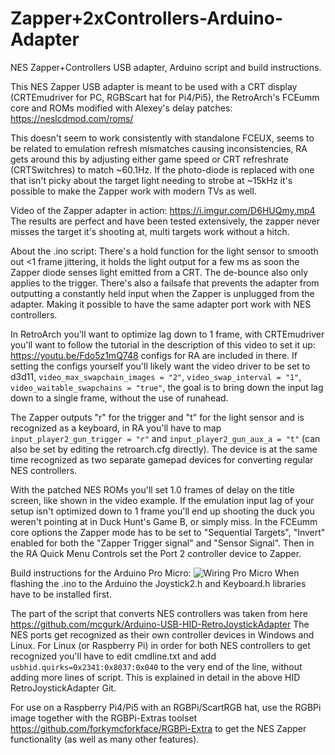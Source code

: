 # Zapper+2xControllers-Arduino-Adapter
NES Zapper+Controllers USB adapter, Arduino script and build instructions.

This NES Zapper USB adapter is meant to be used with a CRT display (CRTEmudriver for PC, RGBScart hat for Pi4/Pi5), the RetroArch's FCEumm core and ROMs modified with Alexey's delay patches: https://neslcdmod.com/roms/

This doesn't seem to work consistently with standalone FCEUX, seems to be related to emulation refresh mismatches causing inconsistencies, RA gets around this by adjusting either game speed or CRT refreshrate (CRTSwitchres) to match ~60.1Hz. If the photo-diode is replaced with one that isn't picky about the target light needing to strobe at ~15kHz it's possible to make the Zapper work with modern TVs as well.

Video of the Zapper adapter in action: https://i.imgur.com/D6HUQmy.mp4
The results are perfect and have been tested extensively, the zapper never misses the target it's shooting at, multi targets work without a hitch.

About the .ino script:
There's a hold function for the light sensor to smooth out <1 frame jittering, it holds the light output for a few ms as soon the Zapper diode senses light emitted from a CRT. The de-bounce also only applies to the trigger. There's also a failsafe that prevents the adapter from outputting a constantly held input when the Zapper is unplugged from the adapter. Making it possible to have the same adapter port work with NES controllers.  

In RetroArch you'll want to optimize lag down to 1 frame, with CRTEmudriver you'll want to follow the tutorial in the description of this video to set it up: https://youtu.be/Fdo5z1mQ748
configs for RA are included in there. If setting the configs yourself you'll likely want the video driver to be set to d3d11, ```video_max_swapchain_images = "2"```, ```video_swap_interval = "1"```, ```video_waitable_swapchains = "true"```, the goal is to bring down the input lag down to a single frame, without the use of runahead.

The Zapper outputs "r" for the trigger and "t" for the light sensor and is recognized as a keyboard, in RA you'll have to map ```input_player2_gun_trigger = "r"``` and ```input_player2_gun_aux_a = "t"``` (can also be set by editing the retroarch.cfg directly).
The device is at the same time recognized as two separate gamepad devices for converting regular NES controllers.

With the patched NES ROMs you'll set 1.0 frames of delay on the title screen, like shown in the video example. If the emulation input lag of your setup isn't optimized down to 1 frame you'll end up shooting the duck you weren't pointing at in Duck Hunt's Game B, or simply miss.
In the FCEumm core options the Zapper mode has to be set to "Sequential Targets", "Invert" enabled for both the "Zapper Trigger signal" and "Sensor Signal". Then in the RA Quick Menu Controls set the Port 2 controller device to Zapper.

Build instructions for the Arduino Pro Micro: ![Wiring Pro Micro](https://github.com/riggles1/Zapper-Arduino/assets/28061895/e2a1ea58-799b-46c6-9e81-b1e442ca34de)
When flashing the .ino to the Arduino the Joystick2.h and Keyboard.h libraries have to be installed first.

The part of the script that converts NES controllers was taken from here https://github.com/mcgurk/Arduino-USB-HID-RetroJoystickAdapter
The NES ports get recognized as their own controller devices in Windows and Linux. For Linux (or Raspberry Pi) in order for both NES controllers to get
recognized you'll have to edit cmdline.txt and add ```usbhid.quirks=0x2341:0x8037:0x040``` to the very end of the line, without adding more lines of script.
This is explained in detail in the above HID RetroJoystickAdapter Git.

For use on a Raspberry Pi4/Pi5 with an RGBPi/ScartRGB hat, use the RGBPi image together with the RGBPi-Extras toolset https://github.com/forkymcforkface/RGBPi-Extra
to get the NES Zapper functionality (as well as many other features).





